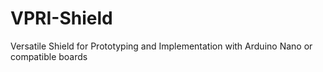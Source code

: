 # VPRI-Shield 
Versatile Shield for Prototyping and Implementation with Arduino Nano or compatible boards
